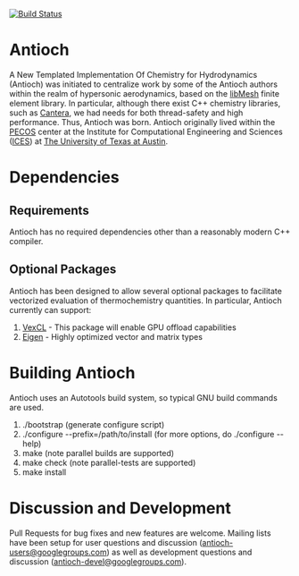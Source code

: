 [![Build Status](https://travis-ci.org/libantioch/antioch.png)](https://travis-ci.org/libantioch/antioch)

Antioch
=======

A New Templated Implementation Of Chemistry for Hydrodynamics (Antioch) was initiated
to centralize work by some of the Antioch authors within the realm of hypersonic
aerodynamics, based on the [libMesh](https://github.com/libMesh/libmesh.git) finite
element library. In particular, although there exist C++ chemistry libraries, such
as [Cantera](http://code.google.com/p/cantera/), we had needs for both thread-safety
and high performance. Thus, Antioch was born. Antioch originally lived within
the [PECOS](http://pecos.ices.utexas.edu) center at the Institute for Computational
Engineering and Sciences ([ICES](https://www.ices.utexas.edu))
at [The University of Texas at Austin](https://www.utexas.edu).

Dependencies
============

Requirements
------------

Antioch has no required dependencies other than a reasonably modern C++ compiler.

Optional Packages
-----------------

Antioch has been designed to allow several optional packages to facilitate vectorized
evaluation of thermochemistry quantities. In particular, Antioch currently can support:

1. [VexCL](https://github.com/ddemidov/vexcl.git) - This package will enable GPU offload capabilities
2. [Eigen](http://eigen.tuxfamily.org) - Highly optimized vector and matrix types

Building Antioch
================

Antioch uses an Autotools build system, so typical GNU build commands are used.

1. ./bootstrap (generate configure script)
2. ./configure --prefix=/path/to/install (for more options, do ./configure --help)
3. make (note parallel builds are supported)
4. make check (note parallel-tests are supported)
5. make install

Discussion and Development
==========================

Pull Requests for bug fixes and new features are welcome. Mailing lists have been setup for
user questions and discussion (antioch-users@googlegroups.com) as well as development questions
and discussion (antioch-devel@googlegroups.com).
